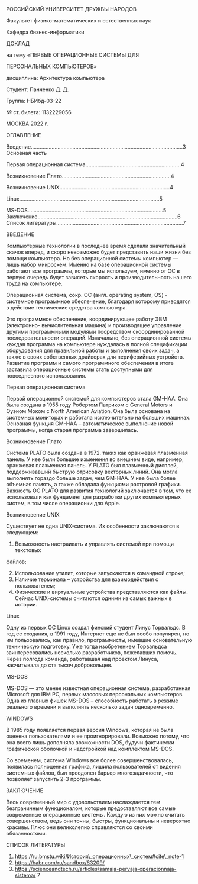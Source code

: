 ﻿РОССИЙСКИЙ УНИВЕРСИТЕТ ДРУЖБЫ НАРОДОВ 

Факультет физико-математических и естественных наук 

Кафедра бизнес-информатики 

ДОКЛАД 

на тему «ПЕРВЫЕ ОПЕРАЦИОННЫЕ СИСТЕМЫ ДЛЯ 

ПЕРСОНАЛЬНЫХ КОМПЬЮТЕРОВ» 

дисциплина: Архитектура компьютера 

Студент: Панченко Д. Д.                  

Группа: НБИбд-03-22 

№ ст. билета: 1132229056                  

МОСКВА 2022 г. 

ОГЛАВЛЕНИЕ 

Введение…………………………………………………………………………..................3 Основная часть 

Первая операционная система………………………………………………….......4 

Возникновение Плато……………………………………………………………….4 

Возникновение UNIX………………………………………………………………..4 

Linux………………………………………………………………………………….5 

MS-DOS………………………………………………………………………...…….5 Заключение………………………………………………………………………………….6 Список литературы………………………………………………………………………....7 

ВВЕДЕНИЕ 

Компьютерные технологии в последнее время сделали значительный скачок вперед, и скоро невозможно будет представить наши жизни без помощи компьютера. Но без операционной системы компьютер — лишь набор микросхем. Именно на базе операционной системы работают все программы, которые мы используем, именно от ОС в первую очередь будет зависеть скорость и производительность нашего труда на компьютере. 

Операционная система, сокр. ОС (англ. operating system, OS) - системное программное обеспечение, благодаря которому приводятся в действие технические средства компьютера. 

Это программное обеспечение, координирующее работу ЭВМ (электронно- вычислительная машина) и производящее управление другими программными модулями посредством скоординированной последовательности операций. Изначально, без операционной системы каждая программа на компьютере нуждалась в полной спецификации оборудования для правильной работы и выполнения своих задач, а также в своих собственных драйверах для периферийных устройств. Развитие программ и самого программного обеспечения в итоге заставила операционные системы стать доступными для повседневного использования. 

Первая операционная система 

Первой операционной системой для компьютеров стала GM-НАА. Она была создана в 1955 году Робертом Патриком с General Motors и Оуэном Моком с North American Aviation. Она была основана на системных мониторах и работала исключительно на больших машинах. Основная функция GM-НАА – автоматическое выполнение новой программы, когда старая программа завершилась. 

Возникновение Плато 

Система PLATO была создана в 1972. таких как оранжевая плазменная панель. У нее были большие изменения во внешнем виде, например, оранжевая плазменная панель. У PLATO был плазменный дисплей, поддерживавший быструю отрисовку векторных линий. Она могла выполнять гораздо больше задач, чем GM-НАА. У нее была более объемная память, а также обладала функциями растровой графики. Важность ОС PLATO для развития технологий заключается в том, что ее использовали как фундамент для разработки других компьютерных систем, в том числе операционки для Apple. 

Возникновение UNIX 

Существует не одна UNIX-система. Их особенности заключаются в следующем: 

1. Возможность настраивать и управлять системой при помощи текстовых 

файлов; 

2. Использование утилит, которые запускаются в командной строке; 
2. Наличие терминала – устройства для взаимодействия с пользователем; 
2. Физические и виртуальные устройства представляются как файлы. Сейчас UNIX-системы считаются одними из самых важных в истории. 

Linux 

Одну из первых ОС Linux создал финский студент Линус Торвальдс. В год ее создания, в 1991 году, Интернет еще не был особо популярен, но им пользовались, как правило, программисты, имевшие основательную техническую подготовку. Уже тогда изобретением Торвальдса заинтересовались несколько разработчиков, пожелавших помочь. Через полгода команда, работавшая над проектом Линуса, насчитывала до ста тысяч добровольцев. 

MS-DOS 

MS-DOS — это менее известная операционная система, разработанная Microsoft для IBM PC, первых массовых персональных компьютеров. Одна из главных фишек MS-DOS – способность работать в режиме реального времени и выполнять несколько задач одновременно. 

WINDOWS 

В 1985 году появляется первая версия Windows, которая не была оценена пользователями и ее проигнорировали. Возможно потому, что она всего лишь дополняла возможности DOS, будучи фактически графической оболочкой и надстройкой над комплектом MS-DOS. 

Со временем, система Windows все более совершенствовалась, появилась полноценная графика, лишила пользователей от видения системных файлов, был преодолен барьер многозадачности, что позволяет запустить 2-3 программы. 

ЗАКЛЮЧЕНИЕ 

Весь современный мир с удовольствием наслаждается тем безграничным функционалом, которые предоставляют все самые современные операционные системы. Каждую из них можно считать совершенством, ведь они точны, быстры, функциональны и невероятно красивы. Плюс они великолепно справляются со своими обязанностями. 

СПИСОК ЛИТЕРАТУРЫ 

1. https://ru.bmstu.wiki/История\_операционных\_систем#cite\_note-1 
1. https://habr.com/ru/sandbox/63209/ 
1. https://scienceandtech.ru/articles/samaja-pervaja-operacionnaja-sistema/ 
7 
